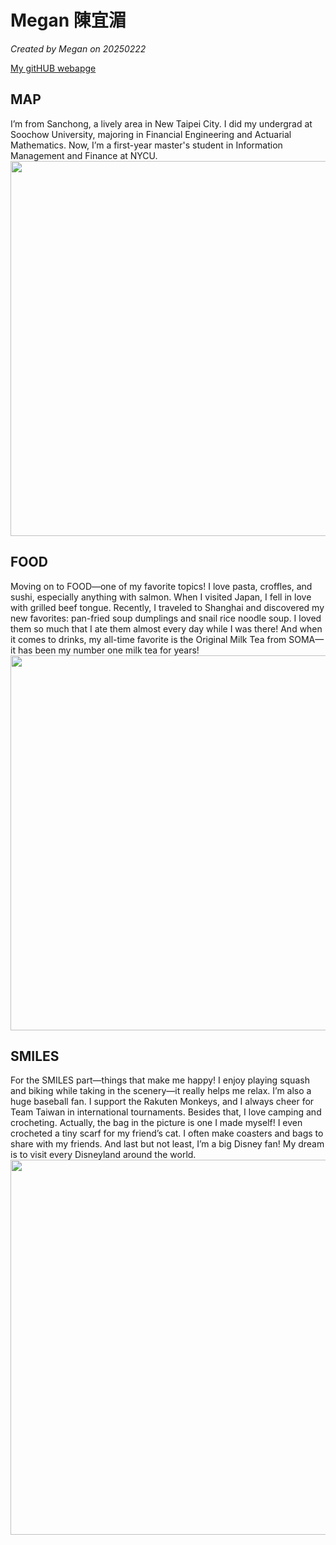 
# Megan 陳宜湄

*Created by Megan on 20250222*

[My gitHUB webapge](https://11mei.github.io) 

## MAP
I’m from Sanchong, a lively area in New Taipei City. I did my undergrad at Soochow University, majoring in Financial Engineering and Actuarial Mathematics. Now, I’m a first-year master's student in Information Management and Finance at NYCU.
<img width="600" src="https://github.com/user-attachments/assets/7f140e23-b766-4880-ad18-60959e6f62a9" />


## FOOD
Moving on to FOOD—one of my favorite topics! I love pasta, croffles, and sushi, especially anything with salmon. When I visited Japan, I fell in love with grilled beef tongue. Recently, I traveled to Shanghai and discovered my new favorites: pan-fried soup dumplings and snail rice noodle soup. I loved them so much that I ate them almost every day while I was there! And when it comes to drinks, my all-time favorite is the Original Milk Tea from SOMA—it has been my number one milk tea for years!
<img width="600" src="https://github.com/user-attachments/assets/e9c3418d-2685-48cb-a9f8-2161c55ca451" />

## SMILES
For the SMILES part—things that make me happy! I enjoy playing squash and biking while taking in the scenery—it really helps me relax. I’m also a huge baseball fan. I support the Rakuten Monkeys, and I always cheer for Team Taiwan in international tournaments. Besides that, I love camping and crocheting. Actually, the bag in the picture is one I made myself! I even crocheted a tiny scarf for my friend’s cat. I often make coasters and bags to share with my friends. And last but not least, I’m a big Disney fan! My dream is to visit every Disneyland around the world.
<img width="600" src="https://github.com/user-attachments/assets/9fd0910a-a61a-4574-aa3b-fd157c9c640b" />

